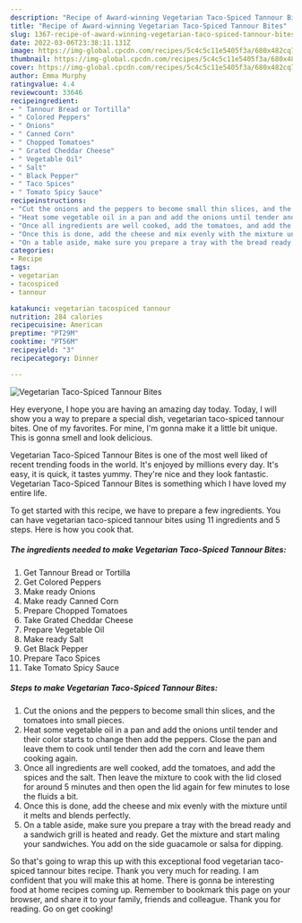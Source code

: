 ```yaml
---
description: "Recipe of Award-winning Vegetarian Taco-Spiced Tannour Bites"
title: "Recipe of Award-winning Vegetarian Taco-Spiced Tannour Bites"
slug: 1367-recipe-of-award-winning-vegetarian-taco-spiced-tannour-bites
date: 2022-03-06T23:38:11.131Z
image: https://img-global.cpcdn.com/recipes/5c4c5c11e5405f3a/680x482cq70/vegetarian-taco-spiced-tannour-bites-recipe-main-photo.jpg
thumbnail: https://img-global.cpcdn.com/recipes/5c4c5c11e5405f3a/680x482cq70/vegetarian-taco-spiced-tannour-bites-recipe-main-photo.jpg
cover: https://img-global.cpcdn.com/recipes/5c4c5c11e5405f3a/680x482cq70/vegetarian-taco-spiced-tannour-bites-recipe-main-photo.jpg
author: Emma Murphy
ratingvalue: 4.4
reviewcount: 33646
recipeingredient:
- " Tannour Bread or Tortilla"
- " Colored Peppers"
- " Onions"
- " Canned Corn"
- " Chopped Tomatoes"
- " Grated Cheddar Cheese"
- " Vegetable Oil"
- " Salt"
- " Black Pepper"
- " Taco Spices"
- " Tomato Spicy Sauce"
recipeinstructions:
- "Cut the onions and the peppers to become small thin slices, and the tomatoes into small pieces."
- "Heat some vegetable oil in a pan and add the onions until tender and their color starts to change then add the peppers. Close the pan and leave them to cook until tender then add the corn and leave them cooking again."
- "Once all ingredients are well cooked, add the tomatoes, and add the spices and the salt. Then leave the mixture to cook with the lid closed for around 5 minutes and then open the lid again for few minutes to lose the fluids a bit."
- "Once this is done, add the cheese and mix evenly with the mixture until it melts and blends perfectly."
- "On a table aside, make sure you prepare a tray with the bread ready and a sandwich grill is heated and ready. Get the mixture and start maling your sandwiches. You add on the side guacamole or salsa for dipping."
categories:
- Recipe
tags:
- vegetarian
- tacospiced
- tannour

katakunci: vegetarian tacospiced tannour 
nutrition: 284 calories
recipecuisine: American
preptime: "PT29M"
cooktime: "PT56M"
recipeyield: "3"
recipecategory: Dinner

---
```



![Vegetarian Taco-Spiced Tannour Bites](https://img-global.cpcdn.com/recipes/5c4c5c11e5405f3a/680x482cq70/vegetarian-taco-spiced-tannour-bites-recipe-main-photo.jpg)

Hey everyone, I hope you are having an amazing day today. Today, I will show you a way to prepare a special dish, vegetarian taco-spiced tannour bites. One of my favorites. For mine, I'm gonna make it a little bit unique. This is gonna smell and look delicious.

Vegetarian Taco-Spiced Tannour Bites is one of the most well liked of recent trending foods in the world. It's enjoyed by millions every day. It's easy, it is quick, it tastes yummy. They're nice and they look fantastic. Vegetarian Taco-Spiced Tannour Bites is something which I have loved my entire life.




To get started with this recipe, we have to prepare a few ingredients. You can have vegetarian taco-spiced tannour bites using 11 ingredients and 5 steps. Here is how you cook that.

<!--inarticleads1-->

##### The ingredients needed to make Vegetarian Taco-Spiced Tannour Bites:

1. Get  Tannour Bread or Tortilla
1. Get  Colored Peppers
1. Make ready  Onions
1. Make ready  Canned Corn
1. Prepare  Chopped Tomatoes
1. Take  Grated Cheddar Cheese
1. Prepare  Vegetable Oil
1. Make ready  Salt
1. Get  Black Pepper
1. Prepare  Taco Spices
1. Take  Tomato Spicy Sauce




<!--inarticleads2-->

##### Steps to make Vegetarian Taco-Spiced Tannour Bites:

1. Cut the onions and the peppers to become small thin slices, and the tomatoes into small pieces.
1. Heat some vegetable oil in a pan and add the onions until tender and their color starts to change then add the peppers. Close the pan and leave them to cook until tender then add the corn and leave them cooking again.
1. Once all ingredients are well cooked, add the tomatoes, and add the spices and the salt. Then leave the mixture to cook with the lid closed for around 5 minutes and then open the lid again for few minutes to lose the fluids a bit.
1. Once this is done, add the cheese and mix evenly with the mixture until it melts and blends perfectly.
1. On a table aside, make sure you prepare a tray with the bread ready and a sandwich grill is heated and ready. Get the mixture and start maling your sandwiches. You add on the side guacamole or salsa for dipping.




So that's going to wrap this up with this exceptional food vegetarian taco-spiced tannour bites recipe. Thank you very much for reading. I am confident that you will make this at home. There is gonna be interesting food at home recipes coming up. Remember to bookmark this page on your browser, and share it to your family, friends and colleague. Thank you for reading. Go on get cooking!
